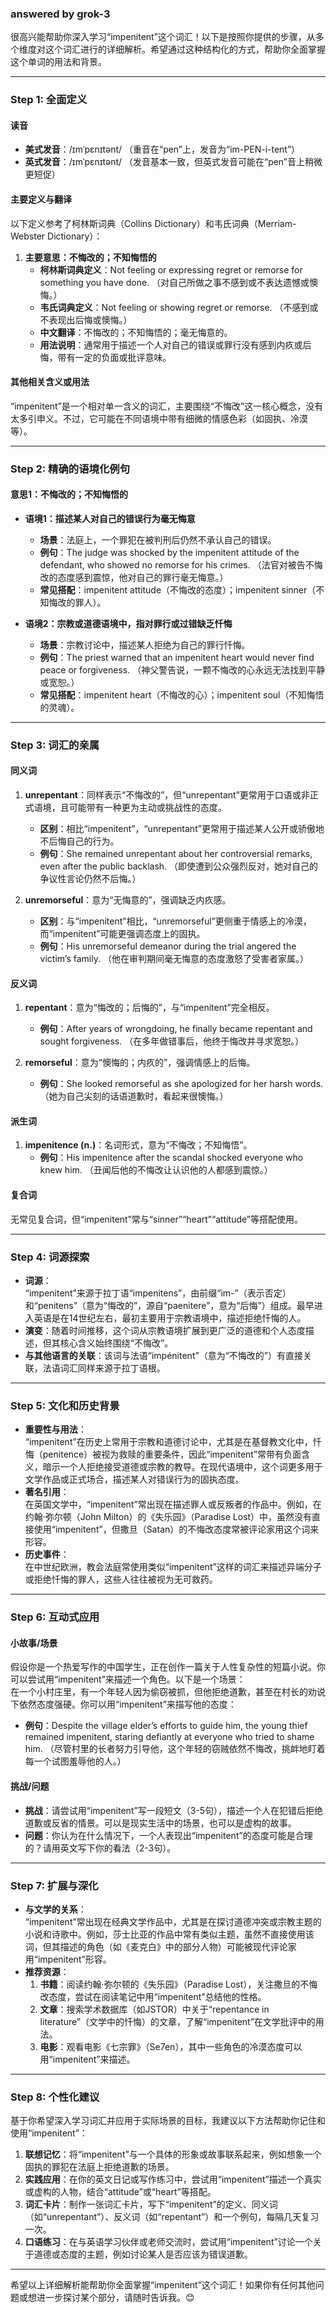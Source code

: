 ### answered by grok-3
很高兴能帮助你深入学习“impenitent”这个词汇！以下是按照你提供的步骤，从多个维度对这个词汇进行的详细解析。希望通过这种结构化的方式，帮助你全面掌握这个单词的用法和背景。

---

### **Step 1: 全面定义**

#### **读音**
- **美式发音**：/ɪmˈpɛnɪtənt/ （重音在“pen”上，发音为“im-PEN-i-tent”）
- **英式发音**：/ɪmˈpɛnɪtənt/ （发音基本一致，但英式发音可能在“pen”音上稍微更短促）

#### **主要定义与翻译**
以下定义参考了柯林斯词典（Collins Dictionary）和韦氏词典（Merriam-Webster Dictionary）：

1. **主要意思：不悔改的；不知悔悟的**
   - **柯林斯词典定义**：Not feeling or expressing regret or remorse for something you have done. （对自己所做之事不感到或不表达遗憾或懊悔。）
   - **韦氏词典定义**：Not feeling or showing regret or remorse. （不感到或不表现出后悔或懊悔。）
   - **中文翻译**：不悔改的；不知悔悟的；毫无悔意的。
   - **用法说明**：通常用于描述一个人对自己的错误或罪行没有感到内疚或后悔，带有一定的负面或批评意味。

#### **其他相关含义或用法**
“impenitent”是一个相对单一含义的词汇，主要围绕“不悔改”这一核心概念，没有太多引申义。不过，它可能在不同语境中带有细微的情感色彩（如固执、冷漠等）。

---

### **Step 2: 精确的语境化例句**

#### **意思1：不悔改的；不知悔悟的**
- **语境1：描述某人对自己的错误行为毫无悔意**
  - **场景**：法庭上，一个罪犯在被判刑后仍然不承认自己的错误。
  - **例句**：The judge was shocked by the impenitent attitude of the defendant, who showed no remorse for his crimes. （法官对被告不悔改的态度感到震惊，他对自己的罪行毫无悔意。）
  - **常见搭配**：impenitent attitude（不悔改的态度）；impenitent sinner（不知悔改的罪人）。

- **语境2：宗教或道德语境中，指对罪行或过错缺乏忏悔**
  - **场景**：宗教讨论中，描述某人拒绝为自己的罪行忏悔。
  - **例句**：The priest warned that an impenitent heart would never find peace or forgiveness. （神父警告说，一颗不悔改的心永远无法找到平静或宽恕。）
  - **常见搭配**：impenitent heart（不悔改的心）；impenitent soul（不知悔悟的灵魂）。

---

### **Step 3: 词汇的亲属**

#### **同义词**
1. **unrepentant**：同样表示“不悔改的”，但“unrepentant”更常用于口语或非正式语境，且可能带有一种更为主动或挑战性的态度。
   - **区别**：相比“impenitent”，“unrepentant”更常用于描述某人公开或骄傲地不后悔自己的行为。
   - **例句**：She remained unrepentant about her controversial remarks, even after the public backlash. （即使遭到公众强烈反对，她对自己的争议性言论仍然不后悔。）

2. **unremorseful**：意为“无悔意的”，强调缺乏内疚感。
   - **区别**：与“impenitent”相比，“unremorseful”更侧重于情感上的冷漠，而“impenitent”可能更强调态度上的固执。
   - **例句**：His unremorseful demeanor during the trial angered the victim’s family. （他在审判期间毫无悔意的态度激怒了受害者家属。）

#### **反义词**
1. **repentant**：意为“悔改的；后悔的”，与“impenitent”完全相反。
   - **例句**：After years of wrongdoing, he finally became repentant and sought forgiveness. （在多年做错事后，他终于悔改并寻求宽恕。）

2. **remorseful**：意为“懊悔的；内疚的”，强调情感上的后悔。
   - **例句**：She looked remorseful as she apologized for her harsh words. （她为自己尖刻的话语道歉时，看起来很懊悔。）

#### **派生词**
1. **impenitence (n.)**：名词形式，意为“不悔改；不知悔悟”。
   - **例句**：His impenitence after the scandal shocked everyone who knew him. （丑闻后他的不悔改让认识他的人都感到震惊。）

#### **复合词**
无常见复合词，但“impenitent”常与“sinner”“heart”“attitude”等搭配使用。

---

### **Step 4: 词源探索**

- **词源**：  
  “impenitent”来源于拉丁语“impenitens”，由前缀“im-”（表示否定）和“penitens”（意为“悔改的”，源自“paenitere”，意为“后悔”）组成。最早进入英语是在14世纪左右，最初主要用于宗教语境中，描述拒绝忏悔的人。
- **演变**：随着时间推移，这个词从宗教语境扩展到更广泛的道德和个人态度描述，但其核心含义始终围绕“不悔改”。
- **与其他语言的关联**：该词与法语“impénitent”（意为“不悔改的”）有直接关联，法语词汇同样来源于拉丁语根。

---

### **Step 5: 文化和历史背景**

- **重要性与用法**：  
  “impenitent”在历史上常用于宗教和道德讨论中，尤其是在基督教文化中，忏悔（penitence）被视为救赎的重要条件，因此“impenitent”常带有负面含义，暗示一个人拒绝接受道德或宗教的教导。在现代语境中，这个词更多用于文学作品或正式场合，描述某人对错误行为的固执态度。
- **著名引用**：  
  在英国文学中，“impenitent”常出现在描述罪人或反叛者的作品中。例如，在约翰·弥尔顿（John Milton）的《失乐园》（Paradise Lost）中，虽然没有直接使用“impenitent”，但撒旦（Satan）的不悔改态度常被评论家用这个词来形容。
- **历史事件**：  
  在中世纪欧洲，教会法庭常使用类似“impenitent”这样的词汇来描述异端分子或拒绝忏悔的罪人，这些人往往被视为无可救药。

---

### **Step 6: 互动式应用**

#### **小故事/场景**
假设你是一个热爱写作的中国学生，正在创作一篇关于人性复杂性的短篇小说。你可以尝试用“impenitent”来描述一个角色。以下是一个场景：  
在一个小村庄里，有一个年轻人因为偷窃被抓，但他拒绝道歉，甚至在村长的劝说下依然态度强硬。你可以用“impenitent”来描写他的态度：  
- **例句**：Despite the village elder’s efforts to guide him, the young thief remained impenitent, staring defiantly at everyone who tried to shame him. （尽管村里的长者努力引导他，这个年轻的窃贼依然不悔改，挑衅地盯着每一个试图羞辱他的人。）

#### **挑战/问题**
- **挑战**：请尝试用“impenitent”写一段短文（3-5句），描述一个人在犯错后拒绝道歉或反省的情景。可以是现实生活中的场景，也可以是虚构的故事。
- **问题**：你认为在什么情况下，一个人表现出“impenitent”的态度可能是合理的？请用英文写下你的看法（2-3句）。

---

### **Step 7: 扩展与深化**

- **与文学的关系**：  
  “impenitent”常出现在经典文学作品中，尤其是在探讨道德冲突或宗教主题的小说和诗歌中。例如，莎士比亚的作品中常有类似主题，虽然不直接使用该词，但其描述的角色（如《麦克白》中的部分人物）可能被现代评论家用“impenitent”形容。
- **推荐资源**：  
  1. **书籍**：阅读约翰·弥尔顿的《失乐园》（Paradise Lost），关注撒旦的不悔改态度，尝试在阅读笔记中用“impenitent”总结他的性格。
  2. **文章**：搜索学术数据库（如JSTOR）中关于“repentance in literature”（文学中的忏悔）的文章，了解“impenitent”在文学批评中的用法。
  3. **电影**：观看电影《七宗罪》（Se7en），其中一些角色的冷漠态度可以用“impenitent”来描述。

---

### **Step 8: 个性化建议**

基于你希望深入学习词汇并应用于实际场景的目标，我建议以下方法帮助你记住和使用“impenitent”：
1. **联想记忆**：将“impenitent”与一个具体的形象或故事联系起来，例如想象一个固执的罪犯在法庭上拒绝道歉的场景。
2. **实践应用**：在你的英文日记或写作练习中，尝试用“impenitent”描述一个真实或虚构的人物，结合“attitude”或“heart”等搭配。
3. **词汇卡片**：制作一张词汇卡片，写下“impenitent”的定义、同义词（如“unrepentant”）、反义词（如“repentant”）和一个例句，每隔几天复习一次。
4. **口语练习**：在与英语学习伙伴或老师交流时，尝试用“impenitent”讨论一个关于道德或态度的主题，例如讨论某人是否应该为错误道歉。

---

希望以上详细解析能帮助你全面掌握“impenitent”这个词汇！如果你有任何其他问题或想进一步探讨某个部分，请随时告诉我。😊